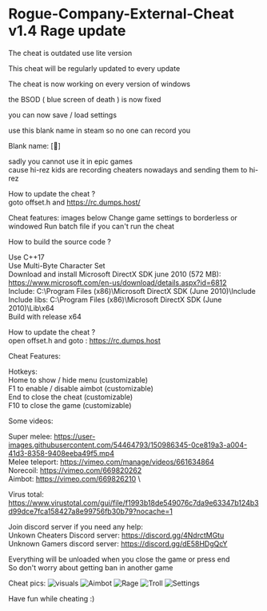 # Rogue-Company-External-Cheat v1.4 Rage update

The cheat is outdated use lite version

This cheat will be regularly updated to every update

The cheat is now working on every version of windows

the BSOD ( blue screen of death ) is now fixed

you can now save / load settings

use this blank name in steam so no one can record you

Blank name: [᲼]

sadly you cannot use it in epic games
\
cause hi-rez kids are recording cheaters nowadays and sending them to hi-rez

How to update the cheat ?
\
goto offset.h and https://rc.dumps.host/

Cheat features: images below
Change game settings to borderless or windowed
Run batch file if you can't run the cheat

How to build the source code ?


Use C++17
\
Use Multi-Byte Character Set
\
Download and install Microsoft DirectX SDK june 2010 (572 MB):
\
https://www.microsoft.com/en-us/download/details.aspx?id=6812
\
Include: C:\Program Files (x86)\Microsoft DirectX SDK (June 2010)\Include
\
Include libs: C:\Program Files (x86)\Microsoft DirectX SDK (June 2010)\Lib\x64
\
Build with release x64

How to update the cheat ?
\
open offset.h and goto : https://rc.dumps.host

Cheat Features:

Hotkeys:
\
Home to show / hide menu (customizable)
\
F1 to enable / disable aimbot (customizable)
\
End to close the cheat (customizable)
\
F10 to close the game (customizable)

Some videos:

Super melee: https://user-images.githubusercontent.com/54464793/150986345-0ce819a3-a004-41d3-8358-9408eeba49f5.mp4
\
Melee teleport: https://vimeo.com/manage/videos/661634864
\
Norecoil: https://vimeo.com/669820262
\
Aimbot: https://vimeo.com/669826210
\

Virus total: https://www.virustotal.com/gui/file/f1993b18de549076c7da9e63347b124b3d99dce7fca158427a8e99756fb30b79?nocache=1

Join discord server if you need any help:
\
Unkown Cheaters Discord server: https://discord.gg/4NdrctMGtu
\
Unknown Gamers discord server: https://discord.gg/dE58HDgQcY

Everything will be unloaded when you close the game or press end
\
So don't worry about getting ban in another game

Cheat pics:
![visuals](https://user-images.githubusercontent.com/54464793/156117912-ae304185-0fb4-481a-8616-26553ae22fce.png)
![Aimbot](https://user-images.githubusercontent.com/54464793/156117982-c67bacc0-38d0-44fa-b429-dddcb6b83eb2.png)
![Rage](https://user-images.githubusercontent.com/54464793/156117990-819d337d-7c72-4320-b2a8-c792e37d72d7.png)
![Troll](https://user-images.githubusercontent.com/54464793/156117996-37b32cdf-2675-4854-bb49-3386d9e492ac.png)
![Settings](https://user-images.githubusercontent.com/54464793/156118001-46360745-dbc1-40d8-a82f-052cd1e0a0fa.png)

Have fun while cheating :)
